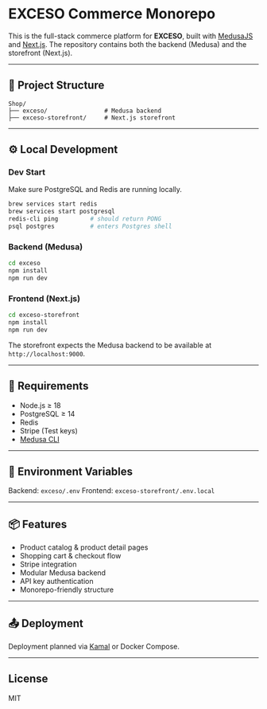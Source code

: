 # EXCESO Commerce Monorepo

This is the full-stack commerce platform for **EXCESO**, built with [MedusaJS](https://medusajs.com) and [Next.js](https://nextjs.org).
The repository contains both the backend (Medusa) and the storefront (Next.js).

---

## 📁 Project Structure

```
Shop/
├── exceso/                # Medusa backend
├── exceso-storefront/     # Next.js storefront
```

---

## ⚙️ Local Development

### Dev Start

Make sure PostgreSQL and Redis are running locally.

```bash
brew services start redis
brew services start postgresql
redis-cli ping         # should return PONG
psql postgres          # enters Postgres shell
```

### Backend (Medusa)

```bash
cd exceso
npm install
npm run dev
```

### Frontend (Next.js)

```bash
cd exceso-storefront
npm install
npm run dev
```

The storefront expects the Medusa backend to be available at `http://localhost:9000`.

---

## 🧪 Requirements

* Node.js ≥ 18
* PostgreSQL ≥ 14
* Redis
* Stripe (Test keys)
* [Medusa CLI](https://docs.medusajs.com)

---

## 📄 Environment Variables

Backend: `exceso/.env`
Frontend: `exceso-storefront/.env.local`

---

## 📦 Features

* Product catalog & product detail pages
* Shopping cart & checkout flow
* Stripe integration
* Modular Medusa backend
* API key authentication
* Monorepo-friendly structure

---

## 📤 Deployment

Deployment planned via [Kamal](https://kamal-deploy.org) or Docker Compose.

---

## License

MIT